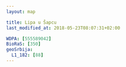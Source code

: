 ```yaml
---
layout: map

title: Lipa u Šapcu
last_modified_at: 2018-05-23T08:07:31+02:00

WDPA: [555589042]
BioRaS: [350]
geoSrbija:
  L1_182: [88]
---
```

